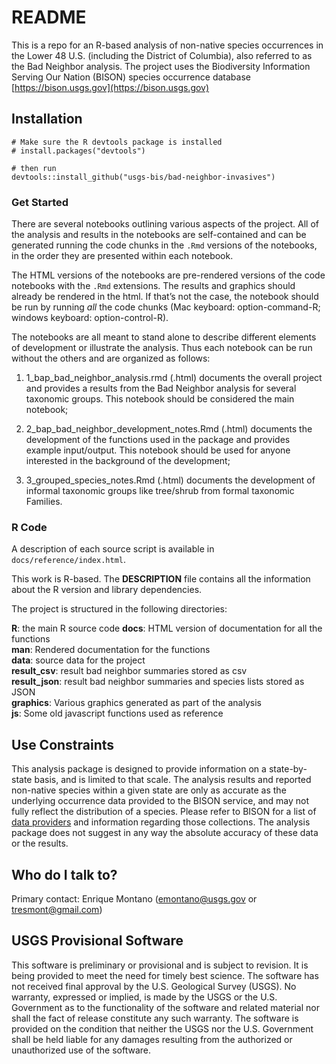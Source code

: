 # README

This is a repo for an R-based analysis of non-native species occurrences in the Lower 48 U.S. (including the District of Columbia), also referred to as the Bad Neighbor analysis.  The project uses the Biodiversity Information Serving Our Nation (BISON) species occurrence database [https://bison.usgs.gov](https://bison.usgs.gov)

## Installation

```
# Make sure the R devtools package is installed
# install.packages("devtools")

# then run
devtools::install_github("usgs-bis/bad-neighbor-invasives")
```

### Get Started

There are several notebooks outlining various aspects of the project.  All of the analysis and results in the notebooks are self-contained and can be generated running the code chunks in the `.Rmd` versions of the notebooks, in the order they are presented within each notebook.

The HTML versions of the notebooks are pre-rendered versions of the code notebooks with the `.Rmd` extensions.  The results and graphics should already be rendered in the html.  If that’s not the case, the notebook should be run by running *all* the code chunks (Mac keyboard: option-command-R; windows keyboard: option-control-R).

The notebooks are all meant to stand alone to describe different elements of development or illustrate the analysis.  Thus each notebook can be run without the others and are organized as follows:

1) 1_bap_bad_neighbor_analysis.rmd (.html) documents the overall project and provides a results from the Bad Neighbor analysis for several taxonomic groups.  This notebook should be considered the main notebook;  

2) 2_bap_bad_neighbor_development_notes.Rmd (.html) documents the development of the functions used in the package and provides example input/output.  This notebook should be used for anyone interested in the background of the development;

3) 3_grouped_species_notes.Rmd (.html) documents the development of informal taxonomic groups like tree/shrub from formal taxonomic Families.

### R Code

A description of each source script is available in `docs/reference/index.html`.

This work is R-based.  The **DESCRIPTION** file contains all the information about the R version and library dependencies.

The project is structured in the following directories:  

**R**: the main R source code
**docs**: HTML version of documentation for all the functions  
**man**: Rendered documentation for the functions  
**data**: source data for the project  
**result_csv**: result bad neighbor summaries stored as csv  
**result_json**: result bad neighbor summaries and species lists stored as JSON  
**graphics**: Various graphics generated as part of the analysis  
**js**: Some old javascript functions used as reference


## Use Constraints

This analysis package is designed to provide information on a state-by-state basis, and is limited to that scale.  The analysis results and reported non-native species within a given state are only as accurate as the underlying occurrence data provided to the BISON service, and may not fully reflect the distribution of a species.  Please refer to BISON for a list of [data providers](https://bison.usgs.gov/#providers) and information regarding those collections.  The analysis package does not suggest in any way the absolute accuracy of these data or the results.


## Who do I talk to?

Primary contact: Enrique Montano (emontano@usgs.gov or tresmont@gmail.com)

## USGS Provisional Software
This software is preliminary or provisional and is subject to revision. It is being provided to meet the need for timely best science. The software has not received final approval by the U.S. Geological Survey (USGS). No warranty, expressed or implied, is made by the USGS or the U.S. Government as to the functionality of the software and related material nor shall the fact of release constitute any such warranty. The software is provided on the condition that neither the USGS nor the U.S. Government shall be held liable for any damages resulting from the authorized or unauthorized use of the software.
